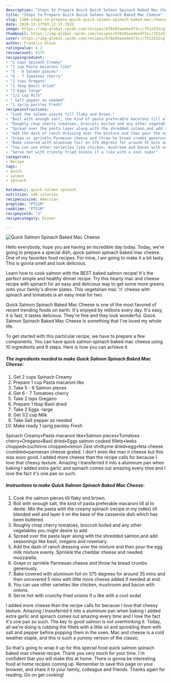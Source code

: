 ```yaml
---
description: "Steps to Prepare Quick Quick Salmon Spinach Baked Mac Cheese"
title: "Steps to Prepare Quick Quick Salmon Spinach Baked Mac Cheese"
slug: 1386-steps-to-prepare-quick-quick-salmon-spinach-baked-mac-cheese
date: 2020-12-17T03:12:37.353Z
image: https://img-global.cpcdn.com/recipes/b78a93aaebed73cc/751x532cq70/quick-salmon-spinach-baked-mac-cheese-recipe-main-photo.jpg
thumbnail: https://img-global.cpcdn.com/recipes/b78a93aaebed73cc/751x532cq70/quick-salmon-spinach-baked-mac-cheese-recipe-main-photo.jpg
cover: https://img-global.cpcdn.com/recipes/b78a93aaebed73cc/751x532cq70/quick-salmon-spinach-baked-mac-cheese-recipe-main-photo.jpg
author: Franklin Olson
ratingvalue: 4.3
reviewcount: 4175
recipeingredient:
- "2 cups Spinach Creamy"
- "1 cup Pasta macaroni like"
- "5 - 6 Salmon pieces"
- "6 - 7 Tomatoes cherry"
- "2 tsps Oregano"
- "1 tbsp Basil dried"
- "2 Eggs large"
- "1/2 cup Milk"
- " Salt pepper as needed"
- "1 sprig parsley Fresh"
recipeinstructions:
- "Cook the salmon pieces till flaky and brown."
- "Boil with enough salt, the kind of pasta preferable macaroni till al to dente. Mix the pasta with the creamy spinach (recipe in my index) till blended well and layer it on the base of the casserole dish which has been buttered."
- "Roughly chop cherry tomatoes, broccoli boiled and any other vegetables you might desire to add."
- "Spread over the pasta layer along with the shredded salmon,and add seasonings like basil, oregano and rosemary."
- "Add the dash of ranch dressing over the mixture and then pour the egg milk mixture evenly. Sprinkle the cheddar cheese and needed mozzarella."
- "Graye or sprinkle Parmesan cheese and throw he bread crumbs generously."
- "Bake covered with aluminum foil on 375 degrees for around 35 mins and then uncovered 5 mins with little more cheese added if needed at end."
- "You can use other varieties like chicken, mushroom and bacon with onions."
- "Serve hot with crunchy fried onions if u like with a cool soda!"
categories:
- Recipe
tags:
- quick
- salmon
- spinach

katakunci: quick salmon spinach 
nutrition: 146 calories
recipecuisine: American
preptime: "PT21M"
cooktime: "PT51M"
recipeyield: "2"
recipecategory: Dinner

---
```



![Quick Salmon Spinach Baked Mac Cheese](https://img-global.cpcdn.com/recipes/b78a93aaebed73cc/751x532cq70/quick-salmon-spinach-baked-mac-cheese-recipe-main-photo.jpg)

Hello everybody, hope you are having an incredible day today. Today, we're going to prepare a special dish, quick salmon spinach baked mac cheese. One of my favorites food recipes. For mine, I am going to make it a bit tasty. This is gonna smell and look delicious.

Learn how to cook salmon with the BEST baked salmon recipe! It&#39;s the perfect simple and healthy dinner recipe. Try this hearty mac and cheese recipe with spinach for an easy and delicious way to get some more greens onto your family&#39;s dinner plates. This vegetarian mac &#39;n&#39; cheese with spinach and tomatoes is an easy meal for two.

Quick Salmon Spinach Baked Mac Cheese is one of the most favored of recent trending foods on earth. It's enjoyed by millions every day. It's easy, it is fast, it tastes delicious. They're fine and they look wonderful. Quick Salmon Spinach Baked Mac Cheese is something that I've loved my whole life.


To get started with this particular recipe, we have to prepare a few components. You can have quick salmon spinach baked mac cheese using 10 ingredients and 9 steps. Here is how you can achieve it.

<!--inarticleads1-->

##### The ingredients needed to make Quick Salmon Spinach Baked Mac Cheese:

1. Get 2 cups Spinach Creamy
1. Prepare 1 cup Pasta macaroni like
1. Take 5 - 6 Salmon pieces
1. Get 6 - 7 Tomatoes cherry
1. Take 2 tsps Oregano
1. Prepare 1 tbsp Basil dried
1. Take 2 Eggs -large
1. Get 1/2 cup Milk
1. Take  Salt pepper as needed
1. Make ready 1 sprig parsley Fresh


Spinach Creamy•Pasta macaroni like•Salmon pieces•Tomatoes cherry•Oregano•Basil dried•Eggs salmon cooked fillets•leeks chopped•zuchinnis chopped•lemon Zest of•thyme dried•egg•feta cheese crumbled•parmesan cheese grated. I don&#39;t even like mac n cheese but this was sooo good. I added more cheese than the recipe calls for because I love that cheesy texture. Amazing I transferred it into a aluminum pan when baking I added extra garlic and spinach comes out amazing every time and I love the fact it&#39;s one pan so such. 

<!--inarticleads2-->

##### Instructions to make Quick Salmon Spinach Baked Mac Cheese:

1. Cook the salmon pieces till flaky and brown.
1. Boil with enough salt, the kind of pasta preferable macaroni till al to dente. Mix the pasta with the creamy spinach (recipe in my index) till blended well and layer it on the base of the casserole dish which has been buttered.
1. Roughly chop cherry tomatoes, broccoli boiled and any other vegetables you might desire to add.
1. Spread over the pasta layer along with the shredded salmon,and add seasonings like basil, oregano and rosemary.
1. Add the dash of ranch dressing over the mixture and then pour the egg milk mixture evenly. Sprinkle the cheddar cheese and needed mozzarella.
1. Graye or sprinkle Parmesan cheese and throw he bread crumbs generously.
1. Bake covered with aluminum foil on 375 degrees for around 35 mins and then uncovered 5 mins with little more cheese added if needed at end.
1. You can use other varieties like chicken, mushroom and bacon with onions.
1. Serve hot with crunchy fried onions if u like with a cool soda!


I added more cheese than the recipe calls for because I love that cheesy texture. Amazing I transferred it into a aluminum pan when baking I added extra garlic and spinach comes out amazing every time and I love the fact it&#39;s one pan so such. The key to good salmon is not overthinking it. Today, all we&#39;re doing is rubbing the fillets with a little oil and sprinkling them with salt and pepper before popping them in the oven. Mac and cheese is a cold weather staple, and this is such a yummy version of the classic. 

So that's going to wrap it up for this special food quick salmon spinach baked mac cheese recipe. Thank you very much for your time. I'm confident that you will make this at home. There is gonna be interesting food at home recipes coming up. Remember to save this page on your browser, and share it to your family, colleague and friends. Thanks again for reading. Go on get cooking!
